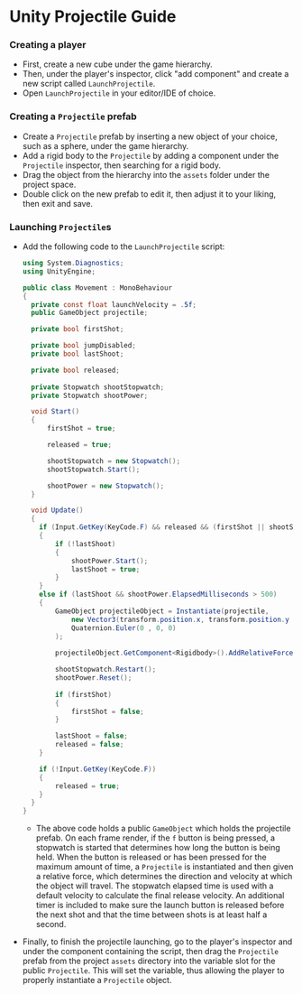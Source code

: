 # Unity Projectile Guide

### Creating a player
- First, create a new cube under the game hierarchy.
- Then, under the player's inspector, click "add component" and create a new script called `LaunchProjectile`.
- Open `LaunchProjectile` in your editor/IDE of choice.

### Creating a `Projectile` prefab
- Create a `Projectile` prefab by inserting a new object of your choice, such as a sphere, under the game hierarchy.
- Add a rigid body to the `Projectile` by adding a component under the `Projectile` inspector, then searching for a rigid body.
- Drag the object from the hierarchy into the `assets` folder under the project space.
- Double click on the new prefab to edit it, then adjust it to your liking, then exit and save.

### Launching `Projectile`s
- Add the following code to the `LaunchProjectile` script:
  
  ```csharp
  using System.Diagnostics;
  using UnityEngine;
  
  public class Movement : MonoBehaviour
  {
    private const float launchVelocity = .5f;
    public GameObject projectile;

    private bool firstShot;

    private bool jumpDisabled;
    private bool lastShoot;

    private bool released;
    
    private Stopwatch shootStopwatch;
    private Stopwatch shootPower;

    void Start()
    {
        firstShot = true;

        released = true;

        shootStopwatch = new Stopwatch();
        shootStopwatch.Start();

        shootPower = new Stopwatch();
    }

    void Update()
    {
      if (Input.GetKey(KeyCode.F) && released && (firstShot || shootStopwatch.ElapsedMilliseconds > 500) && shootPower.ElapsedMilliseconds < 1000)
      {
          if (!lastShoot)
          {
              shootPower.Start();
              lastShoot = true;
          }
      }
      else if (lastShoot && shootPower.ElapsedMilliseconds > 500)
      {
          GameObject projectileObject = Instantiate(projectile,
              new Vector3(transform.position.x, transform.position.y + .5f, transform.position.z),
              Quaternion.Euler(0 , 0, 0)
          );
          
          projectileObject.GetComponent<Rigidbody>().AddRelativeForce(transform.forward * launchVelocity * shootPower.ElapsedMilliseconds);

          shootStopwatch.Restart();
          shootPower.Reset();
          
          if (firstShot)
          {
              firstShot = false;
          }

          lastShoot = false;
          released = false;
      }

      if (!Input.GetKey(KeyCode.F))
      {
          released = true;
      }
    }
  }
  ```
  
    * The above code holds a public `GameObject` which holds the projectile prefab. On each frame render, if the `f` button is being pressed, a stopwatch is started that determines how long the button is being held. When the button is released or has been pressed for the maximum amount of time, a `Projectile` is instantiated and then given a relative force, which determines the direction and velocity at which the object will travel. The stopwatch elapsed time is used with a default velocity to calculate the final release velocity. An additional timer is included to make sure the launch button is released before the next shot and that the time between shots is at least half a second.

- Finally, to finish the projectile launching, go to the player's inspector and under the component containing the script, then drag the `Projectile` prefab from the project `assets` directory into the variable slot for the public `Projectile`. This will set the variable, thus allowing the player to properly instantiate a `Projectile` object.
